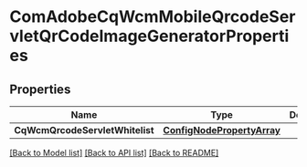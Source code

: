 # ComAdobeCqWcmMobileQrcodeServletQrCodeImageGeneratorProperties

## Properties
Name | Type | Description | Notes
------------ | ------------- | ------------- | -------------
**CqWcmQrcodeServletWhitelist** | [**ConfigNodePropertyArray**](configNodePropertyArray.md) |  | [optional] 

[[Back to Model list]](../README.md#documentation-for-models) [[Back to API list]](../README.md#documentation-for-api-endpoints) [[Back to README]](../README.md)



